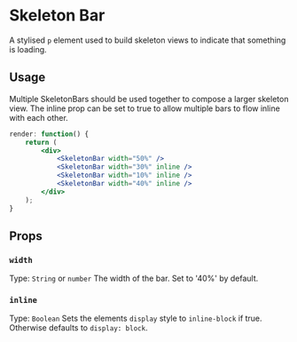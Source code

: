 # Skeleton Bar

A stylised `p` element used to build skeleton views to indicate that something is loading.

## Usage

Multiple SkeletonBars should be used together to compose a larger skeleton view.
The inline prop can be set to true to allow multiple bars to flow inline with each other.

```jsx
render: function() {
    return (
    	<div>
    		<SkeletonBar width="50%" />
        	<SkeletonBar width="30%" inline />
        	<SkeletonBar width="10%" inline />
        	<SkeletonBar width="40%" inline />
        </div>
    );
}
```

## Props

### `width`

Type: `String` or `number`
The width of the bar. Set to '40%' by default.

### `inline`

Type: `Boolean`
Sets the elements `display` style to `inline-block` if true.
Otherwise defaults to `display: block`.